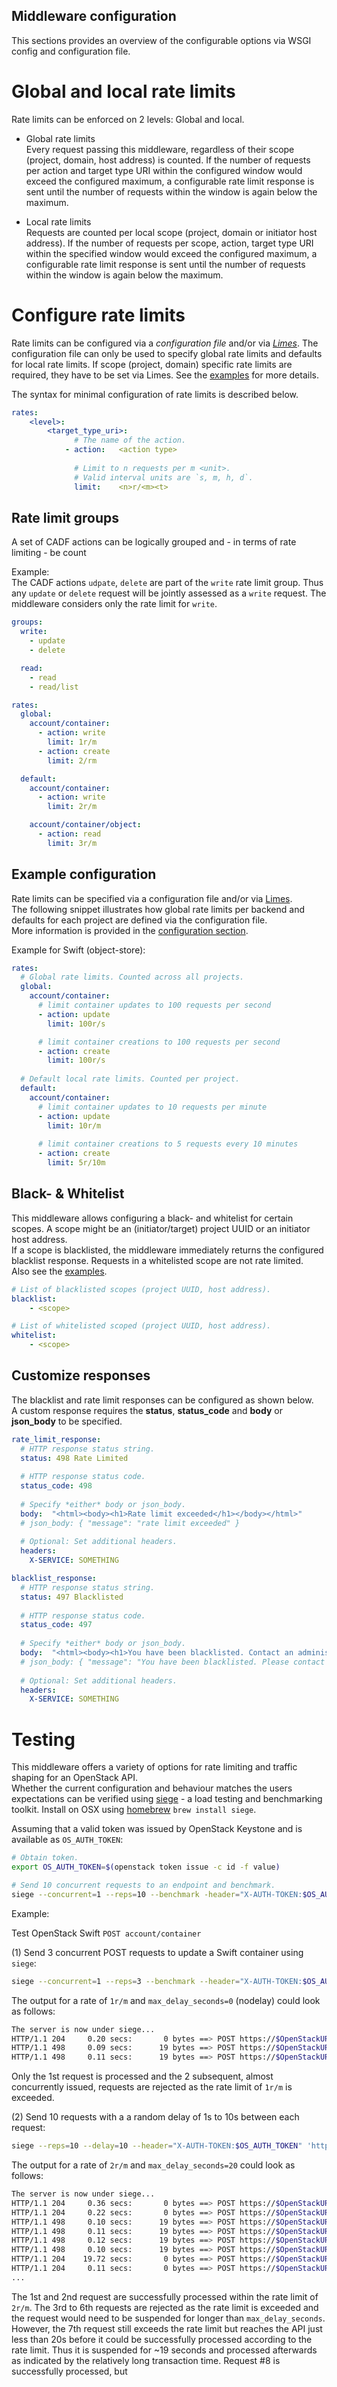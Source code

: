 Middleware configuration
------------------------

This sections provides an overview of the configurable options via WSGI config and configuration file.

# Global and local rate limits

Rate limits can be enforced on 2 levels: Global and local.
  
- Global rate limits  
  Every request passing this middleware, regardless of their scope (project, domain, host address) is counted.
  If the number of requests per action and target type URI within the configured window would exceed the configured maximum,
    a configurable rate limit response is sent until the number of requests within the window is again below the maximum.

- Local rate limits  
  Requests are counted per local scope (project, domain or initiator host address).
  If the number of requests per scope, action, target type URI within the specified window would exceed the configured maximum,
    a configurable rate limit response is sent until the number of requests within the window is again below the maximum.

# Configure rate limits

Rate limits can be configured via a *configuration file* and/or via [*Limes*](https://github.com/sapcc/limes). 
The configuration file can only be used to specify global rate limits and defaults for local rate limits.
If scope (project, domain) specific rate limits are required, they have to be set via Limes. 
See the [examples](../etc/) for more details.    

The syntax for minimal configuration of rate limits is described below.
```yaml
rates:
    <level>:
        <target_type_uri>:
              # The name of the action.
            - action:   <action type>
            
              # Limit to n requests per m <unit>. 
              # Valid interval units are `s, m, h, d`.
              limit:    <n>r/<m><t>
```

## Rate limit groups

A set of CADF actions can be logically grouped and - in terms of rate limiting - be count

Example:  
The CADF actions `udpate`, `delete` are part of the `write` rate limit group.
Thus any `update` or `delete` request will be jointly assessed as a `write` request. The middleware considers only the rate limit for `write`.  

```yaml
groups:
  write:
    - update
    - delete

  read:
    - read
    - read/list

rates:
  global:
    account/container:
      - action: write
        limit: 1r/m
      - action: create
        limit: 2/rm

  default:
    account/container:
      - action: write
        limit: 2r/m

    account/container/object:
      - action: read
        limit: 3r/m
```

## Example configuration

Rate limits can be specified via a configuration file and/or via [Limes](https://github.com/sapcc/limes).  
The following snippet illustrates how global rate limits per backend and defaults for each project are defined via the configuration file.  
More information is provided in the [configuration section](./docs/configuration.md).

Example for Swift (object-store):
```yaml
rates:
  # Global rate limits. Counted across all projects.
  global:
    account/container:
      # limit container updates to 100 requests per second
      - action: update  
        limit: 100r/s

      # limit container creations to 100 requests per second
      - action: create 
        limit: 100r/s
  
  # Default local rate limits. Counted per project.
  default:
    account/container:
      # limit container updates to 10 requests per minute
      - action: update  
        limit: 10r/m
        
      # limit container creations to 5 requests every 10 minutes
      - action: create 
        limit: 5r/10m
``` 

## Black- & Whitelist

This middleware allows configuring a black- and whitelist for certain scopes.
A scope might be an (initiator/target) project UUID or an initiator host address.   
If a scope is blacklisted, the middleware immediately returns the configured blacklist response. 
Requests in a whitelisted scope are not rate limited.  
Also see the [examples](../etc/).  

```yaml
# List of blacklisted scopes (project UUID, host address).
blacklist:
    - <scope>

# List of whitelisted scoped (project UUID, host address).
whitelist:
    - <scope>
```

## Customize responses

The blacklist and rate limit responses can be configured as shown below.  
A custom response requires the **status**, **status_code** and **body** or **json_body** to be specified.
```yaml
rate_limit_response:
  # HTTP response status string.
  status: 498 Rate Limited
  
  # HTTP response status code.
  status_code: 498
  
  # Specify *either* body or json_body.
  body:  "<html><body><h1>Rate limit exceeded</h1></body></html>"
  # json_body: { "message": "rate limit exceeded" }
  
  # Optional: Set additional headers.
  headers:
    X-SERVICE: SOMETHING

blacklist_response:
  # HTTP response status string.
  status: 497 Blacklisted
  
  # HTTP response status code.
  status_code: 497
  
  # Specify *either* body or json_body.
  body:  "<html><body><h1>You have been blacklisted. Contact an administrator.</h1></body></html>"
  # json_body: { "message": "You have been blacklisted. Please contact and administrator." }
  
  # Optional: Set additional headers.
  headers:
    X-SERVICE: SOMETHING
```

# Testing

This middleware offers a variety of options for rate limiting and traffic shaping for an OpenStack API.  
Whether the current configuration and behaviour matches the users expectations can be verified using [siege](https://github.com/JoeDog/siege) - a load testing and benchmarking toolkit.
Install on OSX using [homebrew](https://formulae.brew.sh/formula/siege) `brew install siege`.

Assuming that a valid token was issued by OpenStack Keystone and is available as `OS_AUTH_TOKEN`:
```bash
# Obtain token.
export OS_AUTH_TOKEN=$(openstack token issue -c id -f value)

# Send 10 concurrent requests to an endpoint and benchmark.
siege --concurrent=1 --reps=10 --benchmark -header="X-AUTH-TOKEN:$OS_AUTH_TOKEN" https://$OpenStackURI
```

Example: 

Test OpenStack Swift `POST account/container`

(1) Send 3 concurrent POST requests to update a Swift container using `siege`:
```bash
siege --concurrent=1 --reps=3 --benchmark --header="X-AUTH-TOKEN:$OS_AUTH_TOKEN" 'https://$OpenStackURI/v1/AUTH_$ProjectID/mycontainer POST'
```

The output for a rate of `1r/m` and `max_delay_seconds=0` (nodelay) could look as follows:
```bash
The server is now under siege...
HTTP/1.1 204     0.20 secs:       0 bytes ==> POST https://$OpenStackURI/v1/AUTH_$ProjectID/mycontainer
HTTP/1.1 498     0.09 secs:      19 bytes ==> POST https://$OpenStackURI/v1/AUTH_$ProjectID/mycontainer
HTTP/1.1 498     0.11 secs:      19 bytes ==> POST https://$OpenStackURI/v1/AUTH_$ProjectID/mycontainer
```
Only the 1st request is processed and the 2 subsequent, almost concurrently issued, requests are rejected as the rate limit of `1r/m` is exceeded.

(2) Send 10 requests with a a random delay of 1s to 10s between each request:
```bash
siege --reps=10 --delay=10 --header="X-AUTH-TOKEN:$OS_AUTH_TOKEN" 'https://$OpenStackURI/v1/AUTH_$ProjectID/mycontainer POST'
```

The output for a rate of `2r/m` and `max_delay_seconds=20` could look as follows:
```bash
The server is now under siege...
HTTP/1.1 204     0.36 secs:       0 bytes ==> POST https://$OpenStackURI/v1/AUTH_$ProjectID/mycontainer
HTTP/1.1 204     0.22 secs:       0 bytes ==> POST https://$OpenStackURI/v1/AUTH_$ProjectID/mycontainer
HTTP/1.1 498     0.10 secs:      19 bytes ==> POST https://$OpenStackURI/v1/AUTH_$ProjectID/mycontainer
HTTP/1.1 498     0.11 secs:      19 bytes ==> POST https://$OpenStackURI/v1/AUTH_$ProjectID/mycontainer
HTTP/1.1 498     0.12 secs:      19 bytes ==> POST https://$OpenStackURI/v1/AUTH_$ProjectID/mycontainer
HTTP/1.1 498     0.10 secs:      19 bytes ==> POST https://$OpenStackURI/v1/AUTH_$ProjectID/mycontainer
HTTP/1.1 204    19.72 secs:       0 bytes ==> POST https://$OpenStackURI/v1/AUTH_$ProjectID/mycontainer
HTTP/1.1 204     0.11 secs:       0 bytes ==> POST https://$OpenStackURI/v1/AUTH_$ProjectID/mycontainer
...
```

The 1st and 2nd request are successfully processed within the rate limit of `2r/m`. 
The 3rd to 6th requests are rejected as the rate limit is exceeded and the request would need to be suspended for longer than `max_delay_seconds`.
However, the 7th request still exceeds the rate limit but reaches the API just less than 20s before it could be successfully processed according to the rate limit.
Thus it is suspended for ~19 seconds and processed afterwards as indicated by the relatively long transaction time.
Request #8 is successfully processed, but  
